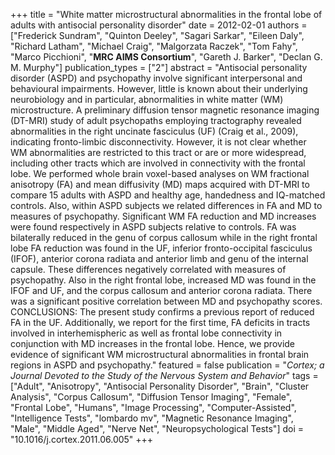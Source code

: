 +++
title = "White matter microstructural abnormalities in the frontal lobe of adults with antisocial personality disorder"
date = 2012-02-01
authors = ["Frederick Sundram", "Quinton Deeley", "Sagari Sarkar", "Eileen Daly", "Richard Latham", "Michael Craig", "Malgorzata Raczek", "Tom Fahy", "Marco Picchioni", "**MRC AIMS Consortium**", "Gareth J. Barker", "Declan G. M. Murphy"]
publication_types = ["2"]
abstract = "Antisocial personality disorder (ASPD) and psychopathy involve significant interpersonal and behavioural impairments. However, little is known about their underlying neurobiology and in particular, abnormalities in white matter (WM) microstructure. A preliminary diffusion tensor magnetic resonance imaging (DT-MRI) study of adult psychopaths employing tractography revealed abnormalities in the right uncinate fasciculus (UF) (Craig et al., 2009), indicating fronto-limbic disconnectivity. However, it is not clear whether WM abnormalities are restricted to this tract or are or more widespread, including other tracts which are involved in connectivity with the frontal lobe. We performed whole brain voxel-based analyses on WM fractional anisotropy (FA) and mean diffusivity (MD) maps acquired with DT-MRI to compare 15 adults with ASPD and healthy age, handedness and IQ-matched controls. Also, within ASPD subjects we related differences in FA and MD to measures of psychopathy. Significant WM FA reduction and MD increases were found respectively in ASPD subjects relative to controls. FA was bilaterally reduced in the genu of corpus callosum while in the right frontal lobe FA reduction was found in the UF, inferior fronto-occipital fasciculus (IFOF), anterior corona radiata and anterior limb and genu of the internal capsule. These differences negatively correlated with measures of psychopathy. Also in the right frontal lobe, increased MD was found in the IFOF and UF, and the corpus callosum and anterior corona radiata. There was a significant positive correlation between MD and psychopathy scores. CONCLUSIONS: The present study confirms a previous report of reduced FA in the UF. Additionally, we report for the first time, FA deficits in tracts involved in interhemispheric as well as frontal lobe connectivity in conjunction with MD increases in the frontal lobe. Hence, we provide evidence of significant WM microstructural abnormalities in frontal brain regions in ASPD and psychopathy."
featured = false
publication = "*Cortex; a Journal Devoted to the Study of the Nervous System and Behavior*"
tags = ["Adult", "Anisotropy", "Antisocial Personality Disorder", "Brain", "Cluster Analysis", "Corpus Callosum", "Diffusion Tensor Imaging", "Female", "Frontal Lobe", "Humans", "Image Processing", "Computer-Assisted", "Intelligence Tests", "lombardo mv", "Magnetic Resonance Imaging", "Male", "Middle Aged", "Nerve Net", "Neuropsychological Tests"]
doi = "10.1016/j.cortex.2011.06.005"
+++

